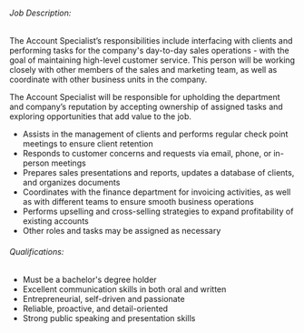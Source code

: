 <!-- ---
layout:       jobs
class:        job
title:        "Account Specialist"
titles:       "Apply now | Account Specialist"
photo: "https://www.orangeandbronze.com/assets/images/fb-careers.png"
description: The Account Specialist’s responsibilities include interfacing with clients and performing tasks for the company's day-to-day sales operations - with the goal of maintaining high-level customer service. 
date:         2018-04-03 16:43:00 +0800
categories:   jobs
--- -->
<!-- Do not leave new lines after each element. Elements after new lines will not be rendered. -->
<h6 class="-dark">Job Description:</h6>
<p>
The Account Specialist’s responsibilities include interfacing with clients and performing tasks for the company's day-to-day sales operations - with the goal of maintaining high-level customer service. This person will be working closely with other members of the sales and marketing team, as well as coordinate with other business units in the company. 
</p>
<p>The Account Specialist will be responsible for upholding the department and company’s reputation by accepting ownership of assigned tasks and exploring opportunities that add value to the job.</p>
<ul>
  <li>Assists in the management of clients and performs regular check point meetings to ensure client retention</li>
  <li>Responds to customer concerns and requests via email, phone, or in-person meetings</li>
  <li>Prepares sales presentations and reports, updates a database of clients, and organizes documents</li>
  <li>Coordinates with the finance department for invoicing activities, as well as with different teams to ensure smooth business operations</li>
  <li>Performs upselling and cross-selling strategies to expand profitability of existing accounts</li>
  <li>Other roles and tasks may be assigned as necessary</li>
  </ul>
<h6 class="-dark">Qualifications:</h6>
<ul>
  <li>Must be a bachelor's degree holder</li>
  <li>Excellent communication skills in both oral and written</li>
  <li>Entrepreneurial, self-driven and passionate</li>
  <li>Reliable, proactive, and detail-oriented</li>
  <li>Strong public speaking and presentation skills</li>
</ul>

